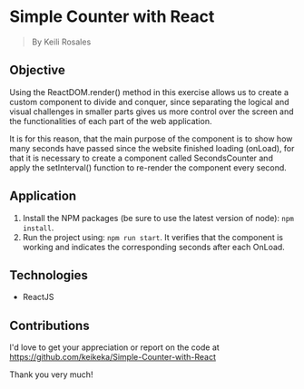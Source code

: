 # Simple Counter with React

> By Keili Rosales

## Objective

Using the ReactDOM.render() method in this exercise allows us to create a custom component to divide and conquer, since separating the logical and visual challenges in smaller parts gives us more control over the screen and the functionalities of each part of the web application.

It is for this reason, that the main purpose of the component is to show how many seconds have passed since the website finished loading (onLoad), for that it is necessary to create a component called SecondsCounter and apply the setInterval() function to re-render the component every second.

## Application

1. Install the NPM packages (be sure to use the latest version of node): `npm install`.
2. Run the project using: `npm run start`.
It verifies that the component is working and indicates the corresponding seconds after each OnLoad. 

## Technologies

- ReactJS

## Contributions

I'd love to get your appreciation or report on the code at https://github.com/keikeka/Simple-Counter-with-React

Thank you very much!
